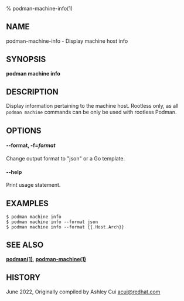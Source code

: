 % podman-machine-info(1)

## NAME
podman\-machine\-info - Display machine host info

## SYNOPSIS
**podman machine info**

## DESCRIPTION

Display information pertaining to the machine host.
Rootless only, as all `podman machine` commands can be only be used with rootless Podman.

## OPTIONS

#### **--format**, **-f**=*format*

Change output format to "json" or a Go template.

#### **--help**

Print usage statement.

## EXAMPLES

```
$ podman machine info
$ podman machine info --format json
$ podman machine info --format {{.Host.Arch}}
```

## SEE ALSO
**[podman(1)](podman.1.md)**, **[podman-machine(1)](podman-machine.1.md)**

## HISTORY
June 2022, Originally compiled by Ashley Cui <acui@redhat.com>
